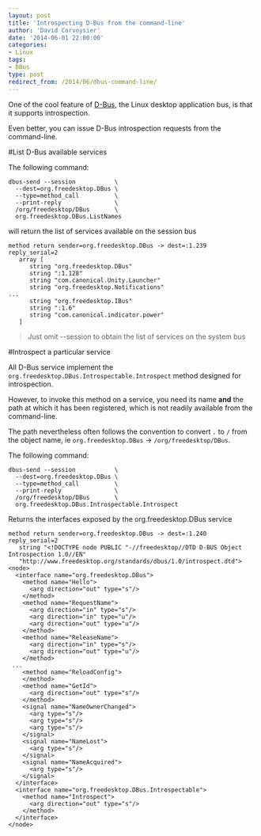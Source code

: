 ```yaml
---
layout: post
title: 'Introspecting D-Bus from the command-line'
author: 'David Corvoysier'
date: '2014-06-01 22:00:00'
categories:
- Linux
tags:
- DBus
type: post
redirect_from: /2014/06/dbus-command-line/
---
```

One of the cool feature of [D-Bus](http://www.freedesktop.org/wiki/Software/dbus/), the Linux desktop application bus, is that it supports introspection.

Even better, you can issue D-Bus introspection requests from the command-line.

<!--more-->

#List D-Bus available services

The following command:

~~~
dbus-send --session           \
  --dest=org.freedesktop.DBus \
  --type=method_call          \
  --print-reply               \
  /org/freedesktop/DBus       \
  org.freedesktop.DBus.ListNames
~~~

will return the list of services available on the session bus

~~~
method return sender=org.freedesktop.DBus -> dest=:1.239 reply_serial=2
   array [
      string "org.freedesktop.DBus"
      string ":1.128"
      string "com.canonical.Unity.Launcher"
      string "org.freedesktop.Notifications"
...
      string "org.freedesktop.IBus"
      string ":1.6"
      string "com.canonical.indicator.power"
   ]
~~~

>Just omit --session to obtain the list of services on the system bus

#Introspect a particular service

All D-Bus service implement the `org.freedesktop.DBus.Introspectable.Introspect` method designed for introspection. 

However, to invoke this method on a service, you need its name __and__ the path at which it has been registered, which is not readily available from the command-line.

The path nevertheless often follows the convention to convert `.` to `/` from the object name, ie `org.freedesktop.DBus` -> `/org/freedesktop/DBus`.

The following command:

~~~
dbus-send --session           \
  --dest=org.freedesktop.DBus \
  --type=method_call          \
  --print-reply               \
  /org/freedesktop/DBus       \
  org.freedesktop.DBus.Introspectable.Introspect
~~~

Returns the interfaces exposed by the org.freedesktop.DBus service

~~~
method return sender=org.freedesktop.DBus -> dest=:1.240 reply_serial=2
   string "<!DOCTYPE node PUBLIC "-//freedesktop//DTD D-BUS Object Introspection 1.0//EN"
   "http://www.freedesktop.org/standards/dbus/1.0/introspect.dtd">
<node>
  <interface name="org.freedesktop.DBus">
    <method name="Hello">
      <arg direction="out" type="s"/>
    </method>
    <method name="RequestName">
      <arg direction="in" type="s"/>
      <arg direction="in" type="u"/>
      <arg direction="out" type="u"/>
    </method>
    <method name="ReleaseName">
      <arg direction="in" type="s"/>
      <arg direction="out" type="u"/>
    </method>
 ...
    <method name="ReloadConfig">
    </method>
    <method name="GetId">
      <arg direction="out" type="s"/>
    </method>
    <signal name="NameOwnerChanged">
      <arg type="s"/>
      <arg type="s"/>
      <arg type="s"/>
    </signal>
    <signal name="NameLost">
      <arg type="s"/>
    </signal>
    <signal name="NameAcquired">
      <arg type="s"/>
    </signal>
  </interface>
  <interface name="org.freedesktop.DBus.Introspectable">
    <method name="Introspect">
      <arg direction="out" type="s"/>
    </method>
  </interface>
</node>
~~~
